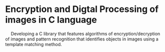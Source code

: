 # Encryption and Digtal Processing of images in C language
&emsp; Developing a C library that features algorithms of encryption/decryption of images and pattern recognition that identifies objects in images using a template matching method.
